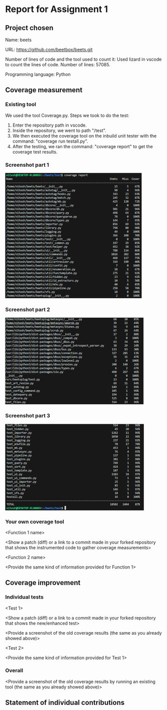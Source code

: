 # Report for Assignment 1

## Project chosen

Name: beets

URL: https://github.com/beetbox/beets.git

Number of lines of code and the tool used to count it: Used lizard in vscode to count the lines of code. Number of lines: 57085.

Programming language: Python

## Coverage measurement

### Existing tool

We used the tool Coverage.py.
Steps we took to do the test:
1. Enter the repository path in vscode.
2. Inside the repository, we went to path "/test".
3. We then executed the coverage tool on the inbuild unit tester with the command: "coverage run testall.py".
4. After the testing, we ran the command: "coverage report" to get the coverage test results.

<Show the coverage results provided by the existing tool with a screenshot>

### Screenshot part 1
![Screenshot part 1](https://raw.githubusercontent.com/Niteshns/beets/master/screenshots/coverage_tool-part1.png)

### Screenshot part 2
![Screenshot part 2](https://raw.githubusercontent.com/Niteshns/beets/master/screenshots/coverage_tool-part2.png)

### Screenshot part 3
![Screenshot part 3](https://raw.githubusercontent.com/Niteshns/beets/master/screenshots/coverage_tool-part3.png)
### Your own coverage tool

<The following is supposed to be repeated for each group member>

<Group member name>

<Function 1 name>

<Show a patch (diff) or a link to a commit made in your forked repository that shows the instrumented code to gather coverage measurements>

<Provide a screenshot of the coverage results output by the instrumentation>

<Function 2 name>

<Provide the same kind of information provided for Function 1>

## Coverage improvement

### Individual tests

<The following is supposed to be repeated for each group member>

<Group member name>

<Test 1>

<Show a patch (diff) or a link to a commit made in your forked repository that shows the new/enhanced test>

<Provide a screenshot of the old coverage results (the same as you already showed above)>

<Provide a screenshot of the new coverage results>

<State the coverage improvement with a number and elaborate on why the coverage is improved>

<Test 2>

<Provide the same kind of information provided for Test 1>

### Overall

<Provide a screenshot of the old coverage results by running an existing tool (the same as you already showed above)>

<Provide a screenshot of the new coverage results by running the existing tool using all test modifications made by the group>

## Statement of individual contributions

<Write what each group member did>
